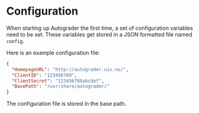 # Configuration #

When starting up Autograder the first time, a set of configuration variables
need to be set. These variables get stored in a JSON formatted file named
`config`.

Here is an example configuration file:
```json
{
  "HomepageURL": "http://autograder.uis.no/",
  "ClientID": "123456789",
  "ClientSecret": "123456789abcdef",
  "BasePath": "/usr/share/autograder/"
}
```

The configuration file is stored in the base path.
